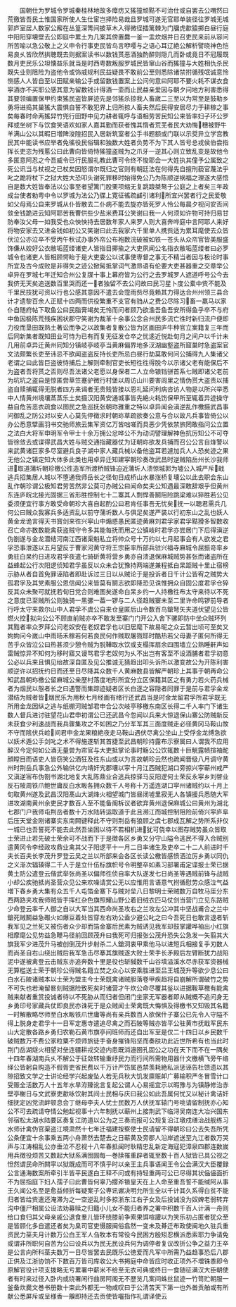 <!-- { "loadSidebar": true } -->
　　国朝仕为罗城令罗城秦桂林地故多瘴疠又猺獞顽黠不可治仕或自罢去公喟然曰荒徼皆吾民土惟国家所使人生仕宦岂择险易哉且罗城可遂无官耶单装径往罗城无城郭庐室居人数家公廨在丛篁深箐间披草木入得微径插篱棘为门牖虎歗猿掷白昼行庭中阳阳穿壊壁去公即庭中累土为几案其傍置爨一釜一盂炊烟并日召吏民来前从容问所苦喻以急公敬上之义申令行事吏民皆鸟言咿嘤与之语心耳辽絶公解析譬晓神色恺易良乆皆欣然拱聴既去则据案读书以数钱贳恶酒独酌醉则隠几而卧或竟日不冠履既数月吏民乐公坦懐益乐就当是时西粤数叛服罗城民皆窜山谷而猺獞与大姓相仇杀民既失业则阻险为盗他令或饰威规利民益疑畏不敢前公至则悉除诸禁拊循残氓诚意怜恻感人人皆自至以田赋亲输公手或留数钱置案上公问何意曰阿耶不要火耗不谋衣食寜酒亦不买耶公感其意为留数钱计得酒一壶而止民益亲爱因与朝夕问地方利害悉得其要领编置保甲约束猺民盗皆屏迹先是邻猺杀掠我人畜嵗二三至以为常至是鼓勒乡勇将进捣其巢猺大震惧自誓不敢犯界上归所掠人畜夫然后民得安居尽力于耕稼之事矣每春时命两猺舁竹兜行田野中见力耕者辄呼与语相劳苦民知公来皆率妇子环公罗拜或坐树下与饮食笑语欢如家人嘉其勤而获者愧其惰者荒芜者民大劝悔穗被野牛羊满山公以其暇日増陴浚隍招民入居新筑室者公手书题额或门联以示奨异立学宫教民其中能读书应举者免徭役民俗辑和独数大姓者负势不为下其人皆号总戎侯伯尝指挥长吏恣为残慝公曰此曹向皆倚恃猺獞盗贼为之爪牙一逆其心则立致乱变是故他令多匿意阿忍之今吾威令已行民服礼教此曹可令终不悛耶会一大姓执其僮予公属致之死公讯当与杖视之已杖矣因怒谓尔既归之官则有朝廷法在何得先自擅刑藐官蔑法乎叱之跪将杖下之狱大姓大恐叩头谢死罪移时始得免公乃为陈顺逆祸福之理遂大感悟自是数大姓皆奉法以公事至者望篱门股栗项缩无复跳踉桀骜于公庭之上者矣三年政成台使者勅粤中令以罗城为法公乃牒上寛征徭疏鹾引诸利所宜兴罢者行之民爱敬如父母焉公自来罗城从仆皆散去二仆病不能去旋亦皆死罗人怜公每晨夕视问安否间敛金钱跪进云知阿耶苦我曹供些少盐米费耳公笑谢曰我一人何须如许物可持归易甘防奉汝父母一如我受也众怏怏持去居数年家人来罗人则大喜奔哗庭中言阿耶人来好将物安家去又进金钱如初公又笑谢曰此去我家六千里单人携赀适为累耳麾使去众皆伏泣公亦泣卒不受丙午秋试办事外帘公布袍数浣破被如铁一苍头从众帘官皆美服盛饰傔从姣好公衣敝垢蓝缕诸吏人皆指目揶揄之大吏夙闻公名指衣敝垢蓝缕者曰必罗城令也诸吏人皆相顾愕眙于是大吏委公以试事使専督之事无不精当者因与极论时事所宜及古今成败是非得失之迹公掀髯抵掌词气激昻语有伦要大吏甚器重之交章举公卓异在罗城七年迁知合州公复牒十事上幕府皆为公行之去罗城罗人遮道呼号公今去我侪无天矣追送数百里哭而还一者独留不去公问故曰民习星卜度公槖中赀不能及千里民技犹可资以行也公感其意因不遣去会霪雨赀尽竟赖其力得达合州州领三县合计才遗黎百余人正赋十四两而供役繁重不支官有驺从之费公尽除习畜一羸马以家仆自随府帖下取鱼公曰民脂膏竭矣无怜而问者顾乃欲渔吾鱼吾安所得鱼乎卒不与府中鱼因极陈荒残疾困状郡守笑谢为裁革十余事公念合州民多流亡徃时新归流户便即力役而垦田既熟土著讼而争之以故集者复散公皆为区画田庐牛种官立案籍复三年而后同新集者既知田业可恃为已有而复无征发仓卒之忧逺近悦赴旬月之间户以千计未几用前卓异迁黄州同知分镇岐亭岐亭当黄麻偏界地多汊湖幽壑盗所窟巢时急盗案官文法颇繁长吏至讳忌不欲闻盗盗反持长吏所忌白昼行劫莫敢何问公捕得九人集诸父老谓之曰此皆巨盗彼恃捕后上解则牵制官吏长短徃徃得脱今以示诸父老有能保后不为盗者吾将贳之否则尽吾法诸父老愿以身保者二人立命锒铛骈首系七贼即诸父老前为坑坑之盗自是惊匿尝草笠蹇驴微行村堡以周访山川要害闾里之情伪贳大盗责以捕盗自赎捕辄得无脱者四方来谒者无贵贱皆接以恩礼延问利病咨访人物是以所兴举悉中人情黄州境壤蒸蒸乐土矣摄汉阳黄安通城事皆先絶火耗饬保甲所至辄着异迹操守益自危苦恶衣疏食以图民之急巡抚张朝珎雅重之特以卓异闻会滇逆乱作檄摄武昌事问御乱之防公对以安人心莫先停徴求时朝珎草疏欲奏公意与合以故凡兵事皆倚公以办公悉意擘画羽书交驰师旅云集军资亿万皆咄嗟而具恶少凭依禁旅罔敢指问公立置之法白大将军申明军令甲士十余万拥公忿哗公不为动词譬理解神色抗厉知公不可夺皆徐敛去或谍得武昌大姓与贼交通指藏器仗为证朝珎欲发兵捕而召公公言自烽警以来武黄诸巨家多尽室避兵良子湖中家人藏兵械以备他盗耳若遽加兵人人恐矣迹之果无他公之镇定知大体多此类也用卓异迁知建寜朝珍奏改武昌时逆贼陷岳州长沙我师进取道蒲圻朝珍檄公徃造军所渡桥贼锋迫近蒲圻人溃惊城郭为墟公入城严斥戢逃兵招集居人城以不堕通我师岳长之径旬日成桥山水暴涨桥复壊公以此去职会东山乱作朝珍谓公极知君劳苦然非公莫可办贼公曰闻命矣夫公知遇最深敢辞艰乎但黄州东连庐皖北接光固据三省形胜控制七十二寨其人剽悍善鬭阻险跳梁难以猝胜若公见委须便宜行事方敢受命朝珍大喜自起酌公曰君肯任事吾无忧矣抚一以聴君需兵几何公曰贼众我寡兵多适资乱以前守蒲圻数人与俱足矣遂严装以行初东山之乱也妖人黄金龙诡言得天书寳剑来徃兴寜山中煽惑愚民匿迹黄麻刘君孚家君孚黠猾多智数收召亡命亦数数能禽获盗贼守令多其能每抚而用之公镇岐时君孚亦尝居门下后得滇逆伪劄遂与金龙潜结河南江西诸渠魁私立将帅众号十万约以七月起事会有人欲发之君孚恐事泄遂以五月望反于曹家河黄守将王宗臣率所部兵驻兴福寺麻城令屈振竒率乡勇驻白杲约日进攻君孚夜遣七骑斫黄将营乡勇亦自溃退保麻城贼势甚张而诸盗所在益蜂起公行次阳逻侦知君孚虽反以众未合犹豫持两端遂兼程抵白杲距贼十里止宿榜示胁从者自首免罪诬陷者即赴诉过三日以从贼论于是投诉者日千计公皆宥之贼势大孤君孚及其党素服公恩信闻公来皆莫有鬬志欲即降恐见诛惟拥众自固公度君孚仓猝反其众未聚可就抚若旬日党合则难图矣遂命白杲乡约一人持檄徃布太守来待以不死之意度已至贼所公则独骑一黑骡一葢一锣与二人径趋贼寨未至二里许命鸣锣前导者行呼太守来救尔山中人君孚不虞公自来仓皇匿后山令数百鸟鎗弩矢夹道伏望见公皆燃火控拟向公公不顾直前贼亦卒不敢发至寨门门开公入舍下骡即防中坐众贼环列其黠者率众罗拜公问老奴安在老奴君孚也以旧居麾下故易昵之众云暂出顷可至矣又姁姁问今嵗山中雨旸禾稼若何若良民何作贼取屠戮耶时酷热若父母妻子匿何所得无苦乎众皆泣公曰热甚须少憩令贼为脱鞾取水饮或支榻挥扇余四围墙立公熟睡鼾声如雷贼惊异不知何为移时寤又谩骂君孚老奴何为乆不出岂有客至不设酒脯者君孚初意公必以兵来且惧见绐故深自匿及见公推诚无猜趋出叩头诉所以激变故公为开陈利害顺逆许以招抚约日而还至日尽降其众数千人黄麻数县皆解严朝珍上其事于朝再命公知武昌朝珎檄公留麻城公亲歴村落度地形所宜分立区保籍其区之有勇力若火药兵械者为烟民以慤者长之曰遇警而集踪迹疑者区长白逐之容隠者同罪于是前与君孚金龙潜结为贼者皆烟民乐为用秋七月经画有绪行还武昌当是时金龙留君孚所君孚既无所用金龙因纵之逃与纸棚河贼邹君申合公次岐亭移檄东南区长得二千人率门下诸生数人督兵进讨驻望花山君申初谓公已还武昌今忽闻以兵来大惊退保山寨公防贼新反未获食少利速战而我兵骤集攻之不如困之乃分军军其三面度贼走必径黄冈马鞍山故不守而隂伏兵崄间君申金龙果粮絶夜走马鞍山遇伏尽禽公坐山上受俘金龙缚急欲以妖术遁公手剑叱之术不得施遂斩其首捷至武昌朝珍持露布示寮属曰人谓我不应用醉汉今定何如公酒无量尝为帘官与大吏抵掌论事时觞公公饮辄数十巨觥露帻揎袖酡顔瞠目而语吏人皆窃笑公酒狂及徃东山或以为言故朝珍云然也疏闻晋级八月调守黄州时荆岳兵事急公外输供亿内靖奸宄郡壤以寜十月江西贼犯湖口旁掠兴寜蕲州戒严又滇逆宻布伪劄书湖北地复大乱陈鼎业合逃兵掠驿马反阳逻何士荣反永寜乡刘啓业反石陂周铁爪鲍世庸反白水畈各拥众数千人号称十万遥连湖口寜州诸贼约以十月上旬取黄州遂及武昌汉阳髙山大湖烽火相望城门皆昼闭墟里寂无人各镇援兵悉随大军进攻湖南黄州余吏民才数百人至不能备阍柝议者欲弃黄州退保麻城公曰黄州为湖北七郡门户我师屯荆岳者数十万水陆转运取道于此且濒江而城控制阻险前倚兴寜庐阜后压天堂金刚诸寨实东南闗键释此不守则荆岳有狼顾之虞七郡成瓦解之势所系非仅一城已也吾誓死不能去此然吾坐困以待不若相机进犹可侥幸以图存贼势虽众皆取士荣进止若先破士荣余可不战而下于是徴各区乡勇又分守山隘令逃民不得入合贼别遣黄冈令李经政攻鼎业禽其父子阳逻平十一月二日率诸生及吏卒二十二人前进时千夫长百夫长李茂升罗登云吴之兰以所部来会各区长读公檄皆感愤洒泣厉乡勇以同仇之义渐次辐辏得二千人于是立什伍标旗帜号令明整卒如素习部署甫定谍报士荣已据黄土防公遣登云偕武举张尚圣以偏师徃侦自率大队遂发七日尚圣等遇贼前锋与战贼小却公疾驰抵尚圣营众见公来欢噪请赏公无以应惟用言语意气拊循慰劳众感泣气益増下舂乡勇大集有众五千人屯箔金寨下与贼对垒八日黎明士荣贼数万自牧马厓分东西两路夹攻我师贼皆手挥红杂色旗照耀山野公着旧绒衣匹马仗剑当营门立见东路贼少命登云率千人御之自以大军当其西命尚圣攻右之兰攻左公冲其中坚战甫合之兰中鎗死贼鬭益急礟火如爆豆着处皆穿左右劝公盍少避公叱之曰今吾死日也敢言退者斩我军见之兰死又被伤者众少却而箔金寨后民素为贼诱见我军却鼓掌讙哗袖出小红旗相摩麾公见势益急鞭马径前回顾茂升曰我死可归报张公茂升恐失公急发一矢翦其大旗我军少进茂升马被创倒茂升步射杀二人鎗洞衷甲乘他马以进短兵相接复手刃数人而尚圣自右山绕出贼后我军急击尽搴其旗贼遂大败士荣手长矛殿后左臂断犹力战陷泥中遂被禽登云击贼东亦追奔数十里是役也斩馘数千山谷填溢溪水尽赤获军资器械无算槛送士荣于朝珍公得贼名籍立焚之众心以安乘胜进至吕王城茂升等欲少息公曰白水石陂诸贼本以士荣为盟主今士荣既禽诸贼胆落卷甲疾趋将自崩解所谓破竹之势不可失也若淹留晷刻贼据险致死矣时诸营才午炊公命尽覆其釡以进据鞍草檄有能禽贼来献者重赏投诚者待以不死胁从而归者但闭门坐家无军器者即从贼概不追问身无乡勇印号家藏兵仗即良民亦诛死于是众贼闻士荣禽既大悔惧及得檄书又知毁其名籍一时解散略尽师至白水畈铁爪世庸等尚有亲兵数百人欲保什子寨公已先令人守隘不得上脱身走君孚十一日军定惠寺遣追尽禽之而石陂等贼亦皆平公驻黄市抚戢军民东山大定散各路乡勇归农勒石黄市旗亭间班师而还自出军至是仅二十四日以乡民数千破贼数万不费公家粒粟不烦师旅徒手奋身摧锋陷坚而奏肤功此近世所希有也当此时荆门岳湖燧火相望对垒连疆耕戎交迹内患既消邉圉孔固公之功在天下而不在一隅矣十四年春湖南兵乆不解公于征敛转输重纾民力而行间所需物用器什文檄横飞旁午络绎公皆躬自购造不假胥吏省民费以千万计严饬属邑禁羡耗絶私派惩诬告杜馈遗以其隙招致文学之士讲论经学兴起废坠人若无兵秋大饥发廪赈卹广募输积严冬冒雪计口受赈全活数万人十五年水旱洊臻讹言复起公谓人心易摇宜示以暇豫与为镇静修治赤壁亭榭日与文武寮吏歗咏饮射其间士民相与庆曰我公如此吾属何忧又以秘计禽诘奸细抚定凶党流衅顿息会丁继母李夫人忧士民数万人伏抚军辕门号咷请留制抚亦心知公不可去疏请夺情公勉起视事十六年制抚以蕲州上接荆武下临浔吴南连大冶兴国东邻宿松太湖水陆要区奏复江防道以公为之三奏而报可公规复沿江墩戍缮治战舰练习水师计禽伪官渠盗江境肃然十七年迁福建按察使士民请留不得朝珍曰公去失吾所凭公条便宜十余事乘五两小舟萧然去楚去之日蕲黄及旁郡人沿岸遮送至九江者数万哭声与江涛相乱公亦垂泣不忍视十八年春抵闽时耿精忠乱新定海寇犯漳泉四郡连数嵗用兵徴役烦苦又数起大狱系满囹圄每一巻牍罹重辟者辄至数十百人狱皆已具公视之怛然谓民命所闗寜以狱既成而可不慎乎时以亲王主兵事语闻王令公会满汉大臣覆録公言通海数案所牵引半皆平民遂白王释不问或有持轻重两可公已尽得其状偘偘面折不为屈指庭下妇人孺子曰此曹皆何辜乃撄斧锧皇天在上人命至重吾誓不能缄阿从事王久闻公名至是愈益倾折每疑案子公専讯谳决明允所生全以千计其久系得白贫不能归者皆给赀遣还淹滞为之一空逆乱时多掠浙东江右子女及后投诚没为奴婢老弱转弃沟中僵尸相属公设法劝募赎之归籍小儿女不能归者养之署中积数千百人计满一舟则给口食归其父母亲戚公退食羣儿皆环绕膝前争索果饵喧讙以为笑乐初占匿者犹众至是皆顾化多自遣还者矣为臬司官吏慑服闽俗翕然一变未及朞迁布政使闽地久驻兵重资民力莝夫月计数万公白王军人刍牧本有常役今民困方殷矧忍横派悉索耶力争请免或谓非所职何自苦为公曰设兵以为民无民设兵何为调停者复议改折公争之益力王卒是公言向所科莝夫数万一日尽皆罢去民既乐公徳爱而凡军中所需乃益趋事恐后八郡正供及江浙协饷不下数百万皆司库收公大书掲庭中命皆应时收正项外不増铢黍即令原解官役计项支拨略无亏累署中薪米不给至无衣可典或终日一食随征满汉大臣朝使者有时来过径入卧内或绕署闲行曲房阿阁无不歴览几案间蛛丝鼠迹一竹笥贮朝服一釜备炊爨文巻书册数十束此外都无一物咸叹曰于公清苦天下第一也外畨贡舶或有所献公悉屏斥或呈様香一齅即持还去贡使皆囓指作礼谓译使云
